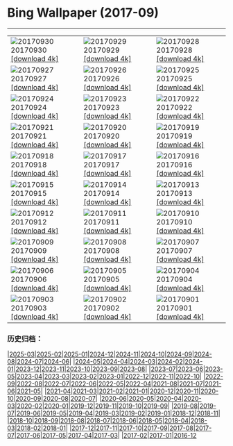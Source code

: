 # Bing Wallpaper (2017-09)
**************

<table><tr><td><img class="wallpaper" src="https://www.bing.com/az/hprichbg/rb/RedFlag_ZH-CN7582013591_1920x1080.jpg" alt="20170930"> 20170930 <a class="wallpaper_link" href="https://www.bing.com/az/hprichbg/rb/RedFlag_ZH-CN7582013591_UHD.jpg">[download 4k]</a></td><td><img class="wallpaper" src="https://www.bing.com/az/hprichbg/rb/SitanaPonticeriana_ZH-CN9845735476_1920x1080.jpg" alt="20170929"> 20170929 <a class="wallpaper_link" href="https://www.bing.com/az/hprichbg/rb/SitanaPonticeriana_ZH-CN9845735476_UHD.jpg">[download 4k]</a></td><td><img class="wallpaper" src="https://www.bing.com/az/hprichbg/rb/MtIbukiyama_ZH-CN6882861958_1920x1080.jpg" alt="20170928"> 20170928 <a class="wallpaper_link" href="https://www.bing.com/az/hprichbg/rb/MtIbukiyama_ZH-CN6882861958_UHD.jpg">[download 4k]</a></td></tr><tr><td><img class="wallpaper" src="https://www.bing.com/az/hprichbg/rb/KonikHorses_ZH-CN11260575341_1920x1080.jpg" alt="20170927"> 20170927 <a class="wallpaper_link" href="https://www.bing.com/az/hprichbg/rb/KonikHorses_ZH-CN11260575341_UHD.jpg">[download 4k]</a></td><td><img class="wallpaper" src="https://www.bing.com/az/hprichbg/rb/LakePukaki_ZH-CN9412206565_1920x1080.jpg" alt="20170926"> 20170926 <a class="wallpaper_link" href="https://www.bing.com/az/hprichbg/rb/LakePukaki_ZH-CN9412206565_UHD.jpg">[download 4k]</a></td><td><img class="wallpaper" src="https://www.bing.com/az/hprichbg/rb/TurpanDepression_ZH-CN12295576336_1920x1080.jpg" alt="20170925"> 20170925 <a class="wallpaper_link" href="https://www.bing.com/az/hprichbg/rb/TurpanDepression_ZH-CN12295576336_UHD.jpg">[download 4k]</a></td></tr><tr><td><img class="wallpaper" src="https://www.bing.com/az/hprichbg/rb/PrecipiceLake_ZH-CN10138285567_1920x1080.jpg" alt="20170924"> 20170924 <a class="wallpaper_link" href="https://www.bing.com/az/hprichbg/rb/PrecipiceLake_ZH-CN10138285567_UHD.jpg">[download 4k]</a></td><td><img class="wallpaper" src="https://www.bing.com/az/hprichbg/rb/ErfurtOktoberfest_ZH-CN11152792740_1920x1080.jpg" alt="20170923"> 20170923 <a class="wallpaper_link" href="https://www.bing.com/az/hprichbg/rb/ErfurtOktoberfest_ZH-CN11152792740_UHD.jpg">[download 4k]</a></td><td><img class="wallpaper" src="https://www.bing.com/az/hprichbg/rb/Shanghai_ZH-CN10665657954_1920x1080.jpg" alt="20170922"> 20170922 <a class="wallpaper_link" href="https://www.bing.com/az/hprichbg/rb/Shanghai_ZH-CN10665657954_UHD.jpg">[download 4k]</a></td></tr><tr><td><img class="wallpaper" src="https://www.bing.com/az/hprichbg/rb/DollySods_ZH-CN10617200330_1920x1080.jpg" alt="20170921"> 20170921 <a class="wallpaper_link" href="https://www.bing.com/az/hprichbg/rb/DollySods_ZH-CN10617200330_UHD.jpg">[download 4k]</a></td><td><img class="wallpaper" src="https://www.bing.com/az/hprichbg/rb/CorricellaMarina_ZH-CN11169480773_1920x1080.jpg" alt="20170920"> 20170920 <a class="wallpaper_link" href="https://www.bing.com/az/hprichbg/rb/CorricellaMarina_ZH-CN11169480773_UHD.jpg">[download 4k]</a></td><td><img class="wallpaper" src="https://www.bing.com/az/hprichbg/rb/RotenbergVineyards_ZH-CN11483766655_1920x1080.jpg" alt="20170919"> 20170919 <a class="wallpaper_link" href="https://www.bing.com/az/hprichbg/rb/RotenbergVineyards_ZH-CN11483766655_UHD.jpg">[download 4k]</a></td></tr><tr><td><img class="wallpaper" src="https://www.bing.com/az/hprichbg/rb/Sparrowhawk_ZH-CN9288842659_1920x1080.jpg" alt="20170918"> 20170918 <a class="wallpaper_link" href="https://www.bing.com/az/hprichbg/rb/Sparrowhawk_ZH-CN9288842659_UHD.jpg">[download 4k]</a></td><td><img class="wallpaper" src="https://www.bing.com/az/hprichbg/rb/AlgaeRocks_ZH-CN13979237458_1920x1080.jpg" alt="20170917"> 20170917 <a class="wallpaper_link" href="https://www.bing.com/az/hprichbg/rb/AlgaeRocks_ZH-CN13979237458_UHD.jpg">[download 4k]</a></td><td><img class="wallpaper" src="https://www.bing.com/az/hprichbg/rb/GordesVillage_ZH-CN12231173457_1920x1080.jpg" alt="20170916"> 20170916 <a class="wallpaper_link" href="https://www.bing.com/az/hprichbg/rb/GordesVillage_ZH-CN12231173457_UHD.jpg">[download 4k]</a></td></tr><tr><td><img class="wallpaper" src="https://www.bing.com/az/hprichbg/rb/CameronFalls_ZH-CN10061329609_1920x1080.jpg" alt="20170915"> 20170915 <a class="wallpaper_link" href="https://www.bing.com/az/hprichbg/rb/CameronFalls_ZH-CN10061329609_UHD.jpg">[download 4k]</a></td><td><img class="wallpaper" src="https://www.bing.com/az/hprichbg/rb/ThamesEstuaryNASA_ZH-CN14893662770_1920x1080.jpg" alt="20170914"> 20170914 <a class="wallpaper_link" href="https://www.bing.com/az/hprichbg/rb/ThamesEstuaryNASA_ZH-CN14893662770_UHD.jpg">[download 4k]</a></td><td><img class="wallpaper" src="https://www.bing.com/az/hprichbg/rb/CityPalace_ZH-CN7843237957_1920x1080.jpg" alt="20170913"> 20170913 <a class="wallpaper_link" href="https://www.bing.com/az/hprichbg/rb/CityPalace_ZH-CN7843237957_UHD.jpg">[download 4k]</a></td></tr><tr><td><img class="wallpaper" src="https://www.bing.com/az/hprichbg/rb/BandiagaraDogon_ZH-CN12463052433_1920x1080.jpg" alt="20170912"> 20170912 <a class="wallpaper_link" href="https://www.bing.com/az/hprichbg/rb/BandiagaraDogon_ZH-CN12463052433_UHD.jpg">[download 4k]</a></td><td><img class="wallpaper" src="https://www.bing.com/az/hprichbg/rb/CastlePointLH_ZH-CN13074557115_1920x1080.jpg" alt="20170911"> 20170911 <a class="wallpaper_link" href="https://www.bing.com/az/hprichbg/rb/CastlePointLH_ZH-CN13074557115_UHD.jpg">[download 4k]</a></td><td><img class="wallpaper" src="https://www.bing.com/az/hprichbg/rb/LanseMeadows_ZH-CN10703907742_1920x1080.jpg" alt="20170910"> 20170910 <a class="wallpaper_link" href="https://www.bing.com/az/hprichbg/rb/LanseMeadows_ZH-CN10703907742_UHD.jpg">[download 4k]</a></td></tr><tr><td><img class="wallpaper" src="https://www.bing.com/az/hprichbg/rb/PuntaEspinosa_ZH-CN12752702761_1920x1080.jpg" alt="20170909"> 20170909 <a class="wallpaper_link" href="https://www.bing.com/az/hprichbg/rb/PuntaEspinosa_ZH-CN12752702761_UHD.jpg">[download 4k]</a></td><td><img class="wallpaper" src="https://www.bing.com/az/hprichbg/rb/PoenariCastle_ZH-CN7423028629_1920x1080.jpg" alt="20170908"> 20170908 <a class="wallpaper_link" href="https://www.bing.com/az/hprichbg/rb/PoenariCastle_ZH-CN7423028629_UHD.jpg">[download 4k]</a></td><td><img class="wallpaper" src="https://www.bing.com/az/hprichbg/rb/PeabodyLibrary_ZH-CN9475175779_1920x1080.jpg" alt="20170907"> 20170907 <a class="wallpaper_link" href="https://www.bing.com/az/hprichbg/rb/PeabodyLibrary_ZH-CN9475175779_UHD.jpg">[download 4k]</a></td></tr><tr><td><img class="wallpaper" src="https://www.bing.com/az/hprichbg/rb/CrailHarbour_ZH-CN7775604832_1920x1080.jpg" alt="20170906"> 20170906 <a class="wallpaper_link" href="https://www.bing.com/az/hprichbg/rb/CrailHarbour_ZH-CN7775604832_UHD.jpg">[download 4k]</a></td><td><img class="wallpaper" src="https://www.bing.com/az/hprichbg/rb/SneffelsRange_ZH-CN9303969066_1920x1080.jpg" alt="20170905"> 20170905 <a class="wallpaper_link" href="https://www.bing.com/az/hprichbg/rb/SneffelsRange_ZH-CN9303969066_UHD.jpg">[download 4k]</a></td><td><img class="wallpaper" src="https://www.bing.com/az/hprichbg/rb/DosOjos_ZH-CN11530226887_1920x1080.jpg" alt="20170904"> 20170904 <a class="wallpaper_link" href="https://www.bing.com/az/hprichbg/rb/DosOjos_ZH-CN11530226887_UHD.jpg">[download 4k]</a></td></tr><tr><td><img class="wallpaper" src="https://www.bing.com/az/hprichbg/rb/FoehrAerial_ZH-CN10362288995_1920x1080.jpg" alt="20170903"> 20170903 <a class="wallpaper_link" href="https://www.bing.com/az/hprichbg/rb/FoehrAerial_ZH-CN10362288995_UHD.jpg">[download 4k]</a></td><td><img class="wallpaper" src="https://www.bing.com/az/hprichbg/rb/SWFC_ZH-CN9558503653_1920x1080.jpg" alt="20170902"> 20170902 <a class="wallpaper_link" href="https://www.bing.com/az/hprichbg/rb/SWFC_ZH-CN9558503653_UHD.jpg">[download 4k]</a></td><td><img class="wallpaper" src="https://www.bing.com/az/hprichbg/rb/WestAU_ZH-CN11443537627_1920x1080.jpg" alt="20170901"> 20170901 <a class="wallpaper_link" href="https://www.bing.com/az/hprichbg/rb/WestAU_ZH-CN11443537627_UHD.jpg">[download 4k]</a></td></tr></table>

### 历史归档：

|[2025-03](/../2025-03/2025-03.md)|[2025-02](/../2025-02/2025-02.md)|[2025-01](/../2025-01/2025-01.md)|[2024-12](/../2024-12/2024-12.md)|[2024-11](/../2024-11/2024-11.md)|[2024-10](/../2024-10/2024-10.md)|[2024-09](/../2024-09/2024-09.md)|[2024-08](/../2024-08/2024-08.md)|[2024-07](/../2024-07/2024-07.md)|[2024-06](/../2024-06/2024-06.md)|
|[2024-05](/../2024-05/2024-05.md)|[2024-04](/../2024-04/2024-04.md)|[2024-03](/../2024-03/2024-03.md)|[2024-02](/../2024-02/2024-02.md)|[2024-01](/../2024-01/2024-01.md)|[2023-12](/../2023-12/2023-12.md)|[2023-11](/../2023-11/2023-11.md)|[2023-10](/../2023-10/2023-10.md)|[2023-09](/../2023-09/2023-09.md)|[2023-08](/../2023-08/2023-08.md)|
|[2023-07](/../2023-07/2023-07.md)|[2023-06](/../2023-06/2023-06.md)|[2023-05](/../2023-05/2023-05.md)|[2023-04](/../2023-04/2023-04.md)|[2023-03](/../2023-03/2023-03.md)|[2023-02](/../2023-02/2023-02.md)|[2023-01](/../2023-01/2023-01.md)|[2022-12](/../2022-12/2022-12.md)|[2022-11](/../2022-11/2022-11.md)|[2022-10](/../2022-10/2022-10.md)|
|[2022-09](/../2022-09/2022-09.md)|[2022-08](/../2022-08/2022-08.md)|[2022-07](/../2022-07/2022-07.md)|[2022-06](/../2022-06/2022-06.md)|[2022-05](/../2022-05/2022-05.md)|[2022-04](/../2022-04/2022-04.md)|[2021-08](/../2021-08/2021-08.md)|[2021-07](/../2021-07/2021-07.md)|[2021-06](/../2021-06/2021-06.md)|[2021-05](/../2021-05/2021-05.md)|
|[2021-04](/../2021-04/2021-04.md)|[2021-03](/../2021-03/2021-03.md)|[2021-02](/../2021-02/2021-02.md)|[2021-01](/../2021-01/2021-01.md)|[2020-12](/../2020-12/2020-12.md)|[2020-11](/../2020-11/2020-11.md)|[2020-10](/../2020-10/2020-10.md)|[2020-09](/../2020-09/2020-09.md)|[2020-08](/../2020-08/2020-08.md)|[2020-07](/../2020-07/2020-07.md)|
|[2020-06](/../2020-06/2020-06.md)|[2020-05](/../2020-05/2020-05.md)|[2020-04](/../2020-04/2020-04.md)|[2020-03](/../2020-03/2020-03.md)|[2020-02](/../2020-02/2020-02.md)|[2020-01](/../2020-01/2020-01.md)|[2019-12](/../2019-12/2019-12.md)|[2019-11](/../2019-11/2019-11.md)|[2019-10](/../2019-10/2019-10.md)|[2019-09](/../2019-09/2019-09.md)|
|[2019-08](/../2019-08/2019-08.md)|[2019-07](/../2019-07/2019-07.md)|[2019-06](/../2019-06/2019-06.md)|[2019-05](/../2019-05/2019-05.md)|[2019-04](/../2019-04/2019-04.md)|[2019-03](/../2019-03/2019-03.md)|[2019-02](/../2019-02/2019-02.md)|[2019-01](/../2019-01/2019-01.md)|[2018-12](/../2018-12/2018-12.md)|[2018-11](/../2018-11/2018-11.md)|
|[2018-10](/../2018-10/2018-10.md)|[2018-09](/../2018-09/2018-09.md)|[2018-08](/../2018-08/2018-08.md)|[2018-07](/../2018-07/2018-07.md)|[2018-06](/../2018-06/2018-06.md)|[2018-05](/../2018-05/2018-05.md)|[2018-04](/../2018-04/2018-04.md)|[2018-03](/../2018-03/2018-03.md)|[2018-02](/../2018-02/2018-02.md)|[2018-01](/../2018-01/2018-01.md)|
|[2017-12](/../2017-12/2017-12.md)|[2017-11](/../2017-11/2017-11.md)|[2017-10](/../2017-10/2017-10.md)|[2017-09](/2017-09.md)|[2017-08](/../2017-08/2017-08.md)|[2017-07](/../2017-07/2017-07.md)|[2017-06](/../2017-06/2017-06.md)|[2017-05](/../2017-05/2017-05.md)|[2017-04](/../2017-04/2017-04.md)|[2017-03](/../2017-03/2017-03.md)|
|[2017-02](/../2017-02/2017-02.md)|[2017-01](/../2017-01/2017-01.md)|[2016-12](/../2016-12/2016-12.md)